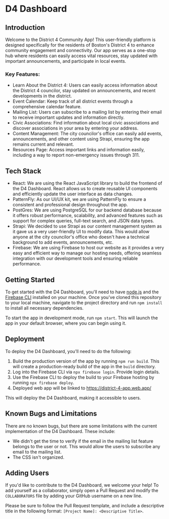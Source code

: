 # D4 Dashboard
## Introduction
Welcome to the District 4 Community App! This user-friendly platform is designed specifically for the residents of Boston's District 4 to enhance community engagement and connectivity. Our app serves as a one-stop hub where residents can easily access vital resources, stay updated with important announcements, and participate in local events.

### Key Features:
- Learn About the District 4: Users can easily access information about the District 4 councilor, stay updated on announcements, and recent developments in the district.
- Event Calendar: Keep track of all district events through a comprehensive calendar feature.
- Mailing List: Users can subscribe to a mailing list by entering their email to receive important updates and information directly.
- Civic Associations: Find information about local civic associations and discover associations in your area by entering your address.
- Content Management: The city councilor's office can easily add events, announcements, and other content using Strapi, ensuring the app remains current and relevant.
- Resources Page: Access important links and information easily, including a way to report non-emergency issues through 311.

## Tech Stack
- React: We are using the React JavaScript library to build the frontend of the D4 Dashboard. React allows us to create reusable UI components and efficiently update the user interface as data changes.
- PatternFly: As our UI/UX kit, we are using PatternFly to ensure a consistent and professional design throughout the app.
- PostGres: We are using PostgreSQL for our backend database because it offers robust performance, scalability, and advanced features such as support for complex queries, full-text search, and JSON data types.
- Strapi: We decided to use Strapi as our content management system as it gave us a very user-friendly UI to modify data. This would allow anyone at the city councilor's office who doesn't have a technical background to add events, announcements, etc.
- Firebase: We are using Firebase to host our website as it provides a very easy and efficient way to manage our hosting needs, offering seamless integration with our development tools and ensuring reliable performance.

## Getting Started
To get started with the D4 Dashboard, you'll need to have [node.js](https://nodejs.org/) and the [Firebase CLI](https://firebase.google.com/docs/cli) installed on your machine. Once you've cloned this repository to your local machine, navigate to the project directory and run `npm install` to install all necessary dependencies. 

To start the app in development mode, run `npm start`. This will launch the app in your default browser, where you can begin using it.

## Deployment
To deploy the D4 Dashboard, you'll need to do the following:

1. Build the production version of the app by running `npm run build`. This will create a production-ready build of the app in the `build` directory.
2. Log into the Firebase CLI via `npx firebase login`. Provide login details.
3. Use the Firebase CLI to deploy the build to your Firebase hosting by running `npx firebase deploy`.
4. Deployed web app will be linked to https://district-4-app.web.app/

This will deploy the D4 Dashboard, making it accessible to users.

## Known Bugs and Limitations
There are no known bugs, but there are some limitations with the current implementation of the D4 Dashboard. These include:
- We didn't get the time to verify if the email in the mailing list feature belongs to the user or not. This would allow the users to subscribe any email to the mailing list.
- The CSS isn't organized.

## Adding Users
If you'd like to contribute to the D4 Dashboard, we welcome your help! To add yourself as a collaborator, simply open a Pull Request and modify the `COLLABORATORS` file by adding your GitHub username on a new line.

Please be sure to follow the Pull Request template, and include a descriptive title in the following format: `[Project Name]: <Descriptive Title>`.